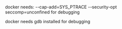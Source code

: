 docker needs: --cap-add=SYS_PTRACE --security-opt seccomp=unconfined
for debugging

docker needs gdb installed for debugging